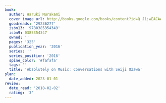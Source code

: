 ```yaml
---
book:
  author: Haruki Murakami
  cover_image_url: http://books.google.com/books/content?id=Q_J1jwEACAAJ&printsec=frontcover&img=1&zoom=1&source=gbs_api
  goodreads: '29236277'
  isbn13: '9780385354349'
  isbn9: 0385354347
  owned: ''
  pages: '325'
  publication_year: '2016'
  series: ''
  series_position: '2016'
  spine_color: '#fafafa'
  tags: ''
  title: 'Absolutely on Music: Conversations with Seiji Ozawa'
plan:
  date_added: 2023-01-01
review:
  date_read: '2018-02-02'
  rating: '3'
---
```

